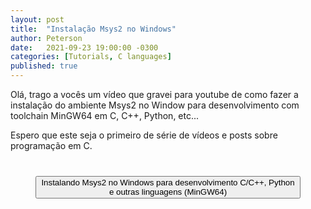 ```yaml
---
layout: post
title:  "Instalação Msys2 no Windows"
author: Peterson
date:   2021-09-23 19:00:00 -0300
categories: [Tutorials, C languages]
published: true
---
```


Olá, trago a vocês um vídeo que gravei para youtube de como fazer a instalação do ambiente Msys2 no Window para desenvolvimento com toolchain MinGW64 em C, C++, Python, etc...

Espero que este seja o primeiro de série de vídeos e posts sobre programação em C.

<div style="margin: 40px">
    <lite-youtube videoid="wvETU3rHp5s">
        <button type="button" class="lty-playbtn">
            <span class="lyt-visually-hidden">Instalando Msys2 no Windows para desenvolvimento C/C++, Python e outras linguagens (MinGW64)</span>
        </button>
    </lite-youtube>
</div>
